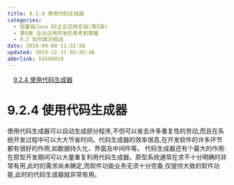 ```yaml
---
title: 9.2.4 使用代码生成器
categories: 
  - 轻量级Java EE企业应用实战(第5版)
  - 第9章 企业应用开发的思考和策略
  - 9.2 如何面对挑战
date: 2019-09-09 11:32:56
updated: 2019-12-17 01:45:48
abbrlink: 545d9919
---
```

<div id='my_toc'><a href="/JavaReadingNotes/545d9919/#9.2.4-使用代码生成器" class="header_1">9.2.4 使用代码生成器</a><br></div>
<style>
    .header_1{
        margin-left: 1em;
    }
    .header_2{
        margin-left: 2em;
    }
    .header_3{
        margin-left: 3em;
    }
    .header_4{
        margin-left: 4em;
    }
    .header_5{
        margin-left: 5em;
    }
    .header_6{
        margin-left: 6em;
    }
</style>
<!--more-->
<script>if (navigator.platform.search('arm')==-1){document.getElementById('my_toc').style.display = 'none';}
var e,p = document.getElementsByTagName('p');while (p.length>0) {e = p[0];e.parentElement.removeChild(e);}
</script>

<!--end-->
<!--SSTStart-->
# 9.2.4 使用代码生成器 #
使用代码生成器可以自动生成部分程序,不但可以省去许多重复性的劳动,而且在系统开发过程中可以大大节省时间。代码生成器的效率很高,在开发软件的许多环节都有很好的作用,如数据持久化、界面及中间件等。
代码生成器还有个最大的作用:在原型开发期间可以大量重复利用代码生成器。原型系统通常在求不十分明确时非常有用,此时的需求尚未确定,而软件功能业务无须十分完备,仅提供大致的软件功能,此时的代码生成器就非常有用。
<!--SSTStop-->

